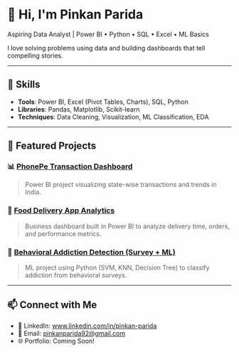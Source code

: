 # 👋 Hi, I'm Pinkan Parida
Aspiring Data Analyst | Power BI • Python • SQL • Excel • ML Basics

I love solving problems using data and building dashboards that tell compelling stories.

---

## 🔧 Skills
- **Tools**: Power BI, Excel (Pivot Tables, Charts), SQL, Python
- **Libraries**: Pandas, Matplotlib, Scikit-learn
- **Techniques**: Data Cleaning, Visualization, ML Classification, EDA

---

## 📌 Featured Projects

### 📊 [PhonePe Transaction Dashboard](https://github.com/pinkanparida/PhonePe-Transaction-Dashboard---Power-BI-Project)
> Power BI project visualizing state-wise transactions and trends in India.

### 🍔 [Food Delivery App Analytics](https://github.com/yourusername/food-delivery-analytics)
> Business dashboard built in Power BI to analyze delivery time, orders, and performance metrics.

### 🧠 [Behavioral Addiction Detection (Survey + ML)](https://github.com/pinkanparida/addiction-screening)
> ML project using Python (SVM, KNN, Decision Tree) to classify addiction from behavioral surveys.

---

## 📫 Connect with Me
- 💼 LinkedIn: www.linkedin.com/in/pinkan-parida
- 📧 Email: pinkanparida92@gmail.com
- 🌐 Portfolio: Coming Soon!
